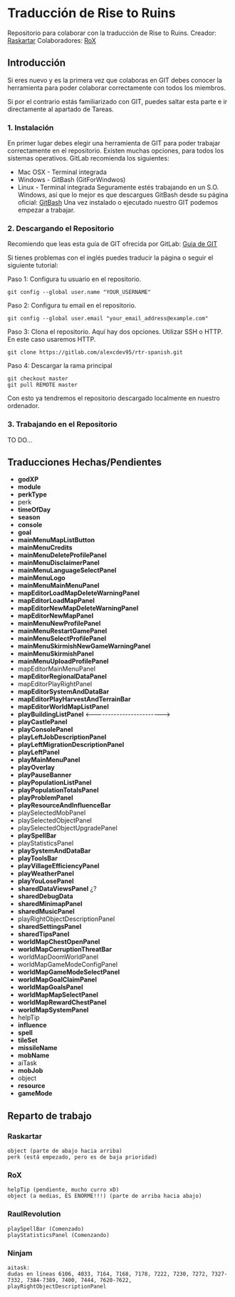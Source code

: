 # Traducción de Rise to Ruins
Repositorio para colaborar con la traducción de Rise to Ruins.
Creador: [Raskartar](https://steamcommunity.com/id/raskartar)
Colaboradores: [RoX](https://steamcommunity.com/id/juegosrox)
## Introducción
Si eres nuevo y es la primera vez que colaboras en GIT
debes conocer la herramienta para poder colaborar correctamente con todos los miembros.

Si por el contrario estás familiarizado con GIT, puedes saltar esta parte e ir directamente al apartado de Tareas.


### 1. Instalación
En primer lugar debes elegir una herramienta de GIT para poder trabajar correctamente en el repositorio.
Existen muchas opciones, para todos los sistemas operativos. GitLab recomienda los siguientes:
* Mac OSX - Terminal integrada
* Windows - GitBash (GitForWindwos)
* Linux - Terminal integrada
Seguramente estés trabajando en un S.O. Windows, así que lo mejor es que descargues GitBash desde su página oficial:
[GitBash](https://gitforwindows.org/)
Una vez instalado o ejecutado nuestro GIT podemos empezar a trabajar.


### 2. Descargando el Repositorio
Recomiendo que leas esta guía de GIT ofrecida por GitLab:
[Guia de GIT](https://docs.gitlab.com/ee/gitlab-basics/start-using-git.html)

Si tienes problemas con el inglés puedes traducir la página o seguir el siguiente tutorial:


Paso 1: Configura tu usuario en el repositorio.
```
git config --global user.name "YOUR_USERNAME"
```
Paso 2: Configura tu email en el repositorio.
```
git config --global user.email "your_email_address@example.com"
```
Paso 3: Clona el repositorio.
Aquí hay dos opciones. Utilizar SSH o HTTP. En este caso usaremos HTTP.
```
git clone https://gitlab.com/alexcdev95/rtr-spanish.git
```
Paso 4: Descargar la rama principal
```
git checkout master
git pull REMOTE master
```
Con esto ya tendremos el repositorio descargado localmente en nuestro ordenador.


### 3. Trabajando en el Repositorio
TO DO...


## Traducciones Hechas/Pendientes
* **godXP**
* **module**
* **perkType**
* perk
* **timeOfDay**
* **season**
* **console**
* **goal**
* **mainMenuMapListButton**
* **mainMenuCredits**
* **mainMenuDeleteProfilePanel**
* **mainMenuDisclaimerPanel**
* **mainMenuLanguageSelectPanel**
* **mainMenuLogo** 
* **mainMenuMainMenuPanel** 
* **mapEditorLoadMapDeleteWarningPanel** 
* **mapEditorLoadMapPanel**
* **mapEditorNewMapDeleteWarningPanel**
* **mapEditorNewMapPanel**
* **mainMenuNewProfilePanel**
* **mainMenuRestartGamePanel**
* **mainMenuSelectProfilePanel**
* **mainMenuSkirmishNewGameWarningPanel**
* **mainMenuSkirmishPanel**
* **mainMenuUploadProfilePanel**
* mapEditorMainMenuPanel
* **mapEditorRegionalDataPanel**
* mapEditorPlayRightPanel
* **mapEditorSystemAndDataBar**
* **mapEditorPlayHarvestAndTerrainBar**
* **mapEditorWorldMapListPanel**
* **playBuildingListPanel** <------------------------>
* **playCastlePanel**
* **playConsolePanel**
* **playLeftJobDescriptionPanel**
* **playLeftMigrationDescriptionPanel**
* **playLeftPanel**
* **playMainMenuPanel**
* **playOverlay**
* **playPauseBanner**
* **playPopulationListPanel**
* **playPopulationTotalsPanel**
* **playProblemPanel**
* **playResourceAndInfluenceBar**
* playSelectedMobPanel
* playSelectedObjectPanel
* playSelectedObjectUpgradePanel
* **playSpellBar**
* playStatisticsPanel
* **playSystemAndDataBar**
* **playToolsBar**
* **playVillageEfficiencyPanel**
* **playWeatherPanel**
* **playYouLosePanel**
* **sharedDataViewsPanel** ¿?
* **sharedDebugData**
* **sharedMinimapPanel**
* **sharedMusicPanel**
* playRightObjectDescriptionPanel
* **sharedSettingsPanel**
* **sharedTipsPanel**
* **worldMapChestOpenPanel** 
* **worldMapCorruptionThreatBar** 
* worldMapDoomWorldPanel
* worldMapGameModeConfigPanel
* **worldMapGameModeSelectPanel**
* **worldMapGoalClaimPanel**
* **worldMapGoalsPanel**
* **worldMapMapSelectPanel**
* **worldMapRewardChestPanel**
* **worldMapSystemPanel**
* helpTip
* **influence**
* **spell**
* **tileSet**
* **missileName**
* **mobName**
* aiTask
* **mobJob**
* object
* **resource**
* **gameMode**




## Reparto de trabajo
### Raskartar
```
object (parte de abajo hacia arriba)
perk (está empezado, pero es de baja prioridad)
```
### RoX
```
helpTip (pendiente, mucho curro xD)
object (a medias, ES ENORME!!!) (parte de arriba hacia abajo)
```
### RaulRevolution
```
playSpellBar (Comenzado)
playStatisticsPanel (Comenzando)
```

### Ninjam
```
aitask:
dudas en líneas 6106, 4033, 7164, 7168, 7178, 7222, 7230, 7272, 7327-7332, 7384-7389, 7400, 7444, 7620-7622,
playRightObjectDescriptionPanel


```